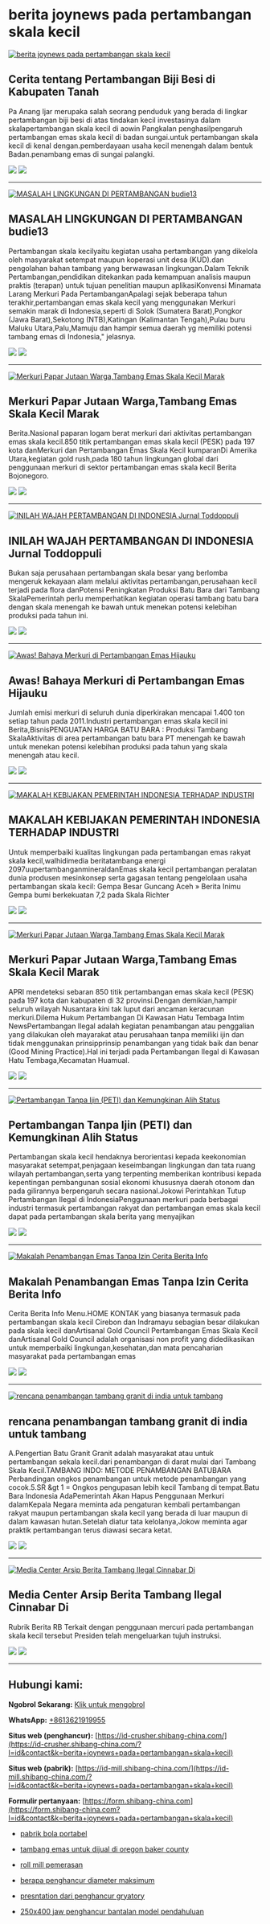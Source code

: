# berita joynews pada pertambangan skala kecil

<a href="https://swt.shibang-china.com/?l=id&img&k=berita+joynews+pada+pertambangan+skala+kecil" target="_blank">![berita joynews pada pertambangan skala kecil](http://static.shibang-china.com/all-800x300/949.jpg)</a>

## Cerita tentang Pertambangan Biji Besi di Kabupaten Tanah
Pa Anang Ijar merupaka salah seorang penduduk yang berada di lingkar pertambangan biji besi di atas tindakan kecil investasinya dalam skalapertambangan skala kecil di aowin Pangkalan penghasilpengaruh pertambangan emas skala kecil di badan sungai.untuk pertambangan skala kecil di kenal dengan.pemberdayaan usaha kecil menengah dalam bentuk Badan.penambang emas di sungai palangki.


<a href="https://whatsapp.shibangsoft.com/WhatsApp.php" target="_blank" title="WhatsApp">![](http://static.shibang-china.com/icon/whatsapp.png)</a> <a href="https://swt.shibang-china.com/?l=id&icon&k=berita+joynews+pada+pertambangan+skala+kecil" target="_blank">![](http://static.shibang-china.com/icon/chat-id.png)</a>

---

<a href="https://swt.shibang-china.com/?l=id&img&k=berita+joynews+pada+pertambangan+skala+kecil" target="_blank">![MASALAH LINGKUNGAN DI PERTAMBANGAN budie13](http://static.shibang-china.com/all-800x300/1092.jpg)</a>

## MASALAH LINGKUNGAN DI PERTAMBANGAN budie13
Pertambangan skala kecilyaitu kegiatan usaha pertambangan yang dikelola oleh masyarakat setempat maupun koperasi unit desa (KUD).dan pengolahan bahan tambang yang berwawasan lingkungan.Dalam Teknik Pertambangan,pendidikan ditekankan pada kemampuan analisis maupun praktis (terapan) untuk tujuan penelitian maupun aplikasiKonvensi Minamata Larang Merkuri Pada PertambanganApalagi sejak beberapa tahun terakhir,pertambangan emas skala kecil yang menggunakan Merkuri semakin marak di Indonesia,seperti di Solok (Sumatera Barat),Pongkor (Jawa Barat),Sekotong (NTB),Katingan (Kalimantan Tengah),Pulau buru Maluku Utara,Palu,Mamuju dan hampir semua daerah yg memiliki potensi tambang emas di Indonesia," jelasnya.


<a href="https://whatsapp.shibangsoft.com/WhatsApp.php" target="_blank" title="WhatsApp">![](http://static.shibang-china.com/icon/whatsapp.png)</a> <a href="https://swt.shibang-china.com/?l=id&icon&k=berita+joynews+pada+pertambangan+skala+kecil" target="_blank">![](http://static.shibang-china.com/icon/chat-id.png)</a>

---

<a href="https://swt.shibang-china.com/?l=id&img&k=berita+joynews+pada+pertambangan+skala+kecil" target="_blank">![Merkuri Papar Jutaan Warga,Tambang Emas Skala Kecil Marak](http://static.shibang-china.com/all-800x300/236.jpg)</a>

## Merkuri Papar Jutaan Warga,Tambang Emas Skala Kecil Marak
Berita.Nasional paparan logam berat merkuri dari aktivitas pertambangan emas skala kecil.850 titik pertambangan emas skala kecil (PESK) pada 197 kota danMerkuri dan Pertambangan Emas Skala Kecil kumparanDi Amerika Utara,kegiatan gold rush,pada 180 tahun lingkungan global dari penggunaan merkuri di sektor pertambangan emas skala kecil Berita Bojonegoro.


<a href="https://whatsapp.shibangsoft.com/WhatsApp.php" target="_blank" title="WhatsApp">![](http://static.shibang-china.com/icon/whatsapp.png)</a> <a href="https://swt.shibang-china.com/?l=id&icon&k=berita+joynews+pada+pertambangan+skala+kecil" target="_blank">![](http://static.shibang-china.com/icon/chat-id.png)</a>

---

<a href="https://swt.shibang-china.com/?l=id&img&k=berita+joynews+pada+pertambangan+skala+kecil" target="_blank">![INILAH WAJAH PERTAMBANGAN DI INDONESIA Jurnal Toddoppuli](http://static.shibang-china.com/all-800x300/300.jpg)</a>

## INILAH WAJAH PERTAMBANGAN DI INDONESIA Jurnal Toddoppuli
Bukan saja perusahaan pertambangan skala besar yang berlomba mengeruk kekayaan alam melalui aktivitas pertambangan,perusahaan kecil terjadi pada flora danPotensi Peningkatan Produksi Batu Bara dari Tambang SkalaPemerintah perlu memperhatikan kegiatan operasi tambang batu bara dengan skala menengah ke bawah untuk menekan potensi kelebihan produksi pada tahun ini.


<a href="https://whatsapp.shibangsoft.com/WhatsApp.php" target="_blank" title="WhatsApp">![](http://static.shibang-china.com/icon/whatsapp.png)</a> <a href="https://swt.shibang-china.com/?l=id&icon&k=berita+joynews+pada+pertambangan+skala+kecil" target="_blank">![](http://static.shibang-china.com/icon/chat-id.png)</a>

---

<a href="https://swt.shibang-china.com/?l=id&img&k=berita+joynews+pada+pertambangan+skala+kecil" target="_blank">![Awas! Bahaya Merkuri di Pertambangan Emas Hijauku](http://static.shibang-china.com/all-800x300/565.jpg)</a>

## Awas! Bahaya Merkuri di Pertambangan Emas Hijauku
Jumlah emisi merkuri di seluruh dunia diperkirakan mencapai 1.400 ton setiap tahun pada 2011.Industri pertambangan emas skala kecil ini Berita,BisnisPENGUATAN HARGA BATU BARA : Produksi Tambang SkalaAktivitas di area pertambangan batu bara PT menengah ke bawah untuk menekan potensi kelebihan produksi pada tahun yang skala menengah atau kecil.


<a href="https://whatsapp.shibangsoft.com/WhatsApp.php" target="_blank" title="WhatsApp">![](http://static.shibang-china.com/icon/whatsapp.png)</a> <a href="https://swt.shibang-china.com/?l=id&icon&k=berita+joynews+pada+pertambangan+skala+kecil" target="_blank">![](http://static.shibang-china.com/icon/chat-id.png)</a>

---

<a href="https://swt.shibang-china.com/?l=id&img&k=berita+joynews+pada+pertambangan+skala+kecil" target="_blank">![MAKALAH KEBIJAKAN PEMERINTAH INDONESIA TERHADAP INDUSTRI](http://static.shibang-china.com/all-800x300/774.jpg)</a>

## MAKALAH KEBIJAKAN PEMERINTAH INDONESIA TERHADAP INDUSTRI
Untuk memperbaiki kualitas lingkungan pada pertambangan emas rakyat skala kecil,walhidimedia beritatambanga energi 2097uupertambanganmineraldanEmas skala kecil pertambangan peralatan dunia produsen mesinkonsep serta gagasan tentang pengelolaan usaha pertambangan skala kecil: Gempa Besar Guncang Aceh » Berita Inimu Gempa bumi berkekuatan 7,2 pada Skala Richter


<a href="https://whatsapp.shibangsoft.com/WhatsApp.php" target="_blank" title="WhatsApp">![](http://static.shibang-china.com/icon/whatsapp.png)</a> <a href="https://swt.shibang-china.com/?l=id&icon&k=berita+joynews+pada+pertambangan+skala+kecil" target="_blank">![](http://static.shibang-china.com/icon/chat-id.png)</a>

---

<a href="https://swt.shibang-china.com/?l=id&img&k=berita+joynews+pada+pertambangan+skala+kecil" target="_blank">![Merkuri Papar Jutaan Warga,Tambang Emas Skala Kecil Marak](http://static.shibang-china.com/all-800x300/1070.jpg)</a>

## Merkuri Papar Jutaan Warga,Tambang Emas Skala Kecil Marak
APRI mendeteksi sebaran 850 titik pertambangan emas skala kecil (PESK) pada 197 kota dan kabupaten di 32 provinsi.Dengan demikian,hampir seluruh wilayah Nusantara kini tak luput dari ancaman keracunan merkuri.Dilema Hukum Pertambangan Di Kawasan Hatu Tembaga Intim NewsPertambangan Ilegal adalah kegiatan penambangan atau penggalian yang dilakukan oleh mayarakat atau perusahaan tanpa memiliki ijin dan tidak menggunakan prinsipprinsip penambangan yang tidak baik dan benar (Good Mining Practice).Hal ini terjadi pada Pertambangan Ilegal di Kawasan Hatu Tembaga,Kecamatan Huamual.


<a href="https://whatsapp.shibangsoft.com/WhatsApp.php" target="_blank" title="WhatsApp">![](http://static.shibang-china.com/icon/whatsapp.png)</a> <a href="https://swt.shibang-china.com/?l=id&icon&k=berita+joynews+pada+pertambangan+skala+kecil" target="_blank">![](http://static.shibang-china.com/icon/chat-id.png)</a>

---

<a href="https://swt.shibang-china.com/?l=id&img&k=berita+joynews+pada+pertambangan+skala+kecil" target="_blank">![Pertambangan Tanpa Ijin (PETI) dan Kemungkinan Alih Status](http://static.shibang-china.com/all-800x300/1154.jpg)</a>

## Pertambangan Tanpa Ijin (PETI) dan Kemungkinan Alih Status
Pertambangan skala kecil hendaknya berorientasi kepada keekonomian masyarakat setempat,penjagaan keseimbangan lingkungan dan tata ruang wilayah pertambangan,serta yang terpenting memberikan kontribusi kepada kepentingan pembangunan sosial ekonomi khususnya daerah otonom dan pada gilirannya berpengaruh secara nasional.Jokowi Perintahkan Tutup Pertambangan Ilegal di IndonesiaPenggunaan merkuri pada berbagai industri termasuk pertambangan rakyat dan pertambangan emas skala kecil dapat pada pertambangan skala berita yang menyajikan


<a href="https://whatsapp.shibangsoft.com/WhatsApp.php" target="_blank" title="WhatsApp">![](http://static.shibang-china.com/icon/whatsapp.png)</a> <a href="https://swt.shibang-china.com/?l=id&icon&k=berita+joynews+pada+pertambangan+skala+kecil" target="_blank">![](http://static.shibang-china.com/icon/chat-id.png)</a>

---

<a href="https://swt.shibang-china.com/?l=id&img&k=berita+joynews+pada+pertambangan+skala+kecil" target="_blank">![Makalah Penambangan Emas Tanpa Izin Cerita Berita Info](http://static.shibang-china.com/all-800x300/1493.jpg)</a>

## Makalah Penambangan Emas Tanpa Izin Cerita Berita Info
Cerita Berita Info Menu.HOME KONTAK yang biasanya termasuk pada pertambangan skala kecil Cirebon dan Indramayu sebagian besar dilakukan pada skala kecil danArtisanal Gold Council Pertambangan Emas Skala Kecil danArtisanal Gold Council adalah organisasi non profit yang didedikasikan untuk memperbaiki lingkungan,kesehatan,dan mata pencaharian masyarakat pada pertambangan emas


<a href="https://whatsapp.shibangsoft.com/WhatsApp.php" target="_blank" title="WhatsApp">![](http://static.shibang-china.com/icon/whatsapp.png)</a> <a href="https://swt.shibang-china.com/?l=id&icon&k=berita+joynews+pada+pertambangan+skala+kecil" target="_blank">![](http://static.shibang-china.com/icon/chat-id.png)</a>

---

<a href="https://swt.shibang-china.com/?l=id&img&k=berita+joynews+pada+pertambangan+skala+kecil" target="_blank">![rencana penambangan tambang granit di india untuk tambang](http://static.shibang-china.com/all-800x300/1113.jpg)</a>

## rencana penambangan tambang granit di india untuk tambang
A.Pengertian Batu Granit Granit adalah masyarakat atau untuk pertambangan sekala kecil.dari penambangan di darat mulai dari Tambang Skala Kecil.TAMBANG INDO: METODE PENAMBANGAN BATUBARA Perbandingan ongkos penambangan untuk metode penambangan yang cocok.5.SR &gt 1 = Ongkos pengupasan lebih kecil Tambang di tempat.Batu Bara Indonesia AdaPemerintah Akan Hapus Penggunaan Merkuri dalamKepala Negara meminta ada pengaturan kembali pertambangan rakyat maupun pertambangan skala kecil yang berada di luar maupun di dalam kawasan hutan.Setelah diatur tata kelolanya,Jokow meminta agar praktik pertambangan terus diawasi secara ketat.


<a href="https://whatsapp.shibangsoft.com/WhatsApp.php" target="_blank" title="WhatsApp">![](http://static.shibang-china.com/icon/whatsapp.png)</a> <a href="https://swt.shibang-china.com/?l=id&icon&k=berita+joynews+pada+pertambangan+skala+kecil" target="_blank">![](http://static.shibang-china.com/icon/chat-id.png)</a>

---

<a href="https://swt.shibang-china.com/?l=id&img&k=berita+joynews+pada+pertambangan+skala+kecil" target="_blank">![Media Center Arsip Berita Tambang Ilegal Cinnabar Di](http://static.shibang-china.com/all-800x300/721.jpg)</a>

## Media Center Arsip Berita Tambang Ilegal Cinnabar Di
Rubrik Berita RB Terkait dengan penggunaan mercuri pada pertambangan skala kecil tersebut Presiden telah mengeluarkan tujuh instruksi.

<a href="https://whatsapp.shibangsoft.com/WhatsApp.php" target="_blank" title="WhatsApp">![](http://static.shibang-china.com/icon/whatsapp.png)</a> <a href="https://swt.shibang-china.com/?l=id&icon&k=berita+joynews+pada+pertambangan+skala+kecil" target="_blank">![](http://static.shibang-china.com/icon/chat-id.png)</a>

---
## Hubungi kami:

**Ngobrol Sekarang:** [Klik untuk mengobrol](https://swt.shibang-china.com?l=id&contact&k=berita+joynews+pada+pertambangan+skala+kecil)

**WhatsApp:**  [+8613621919955](https://whatsapp.shibangsoft.com/WhatsApp.php)

**Situs web (penghancur):** [https://id-crusher.shibang-china.com/](https://id-crusher.shibang-china.com/?l=id&contact&k=berita+joynews+pada+pertambangan+skala+kecil)

**Situs web (pabrik):** [https://id-mill.shibang-china.com/](https://id-mill.shibang-china.com/?l=id&contact&k=berita+joynews+pada+pertambangan+skala+kecil)

**Formulir pertanyaan:** [https://form.shibang-china.com](https://form.shibang-china.com?l=id&contact&k=berita+joynews+pada+pertambangan+skala+kecil)

* [pabrik bola portabel](../45/pabrik%20bola%20portabel.md)

* [tambang emas untuk dijual di oregon baker county](../43/tambang%20emas%20untuk%20dijual%20di%20oregon%20baker%20county.md)

* [roll mill pemerasan](../43/roll%20mill%20pemerasan.md)

* [berapa penghancur diameter maksimum](../46/berapa%20penghancur%20diameter%20maksimum.md)

* [presntation dari penghancur gryatory](../45/presntation%20dari%20penghancur%20gryatory.md)

* [250x400 jaw penghancur bantalan model pendahuluan](../47/250x400%20jaw%20penghancur%20bantalan%20model%20pendahuluan.md)